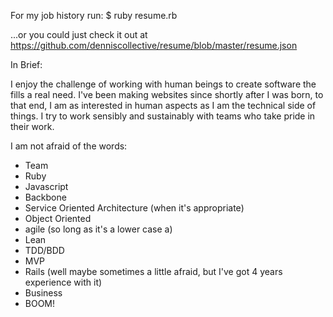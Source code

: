 For my job history run:
    $ ruby resume.rb

...or you could just check it out at https://github.com/denniscollective/resume/blob/master/resume.json

In Brief:

I enjoy the challenge of working with human beings to create software the fills a real need. I've been making websites
since shortly after I was born, to that end, I am as interested in human aspects as I am the technical side of things.
I try to work sensibly and sustainably with teams who take pride in their work.

I am not afraid of the words:
* Team
* Ruby
* Javascript
* Backbone
* Service Oriented Architecture (when it's appropriate)
* Object Oriented
* agile (so long as it's a lower case a)
* Lean
* TDD/BDD
* MVP
* Rails (well maybe sometimes a little afraid, but I've got 4 years experience with it)
* Business
* BOOM!
